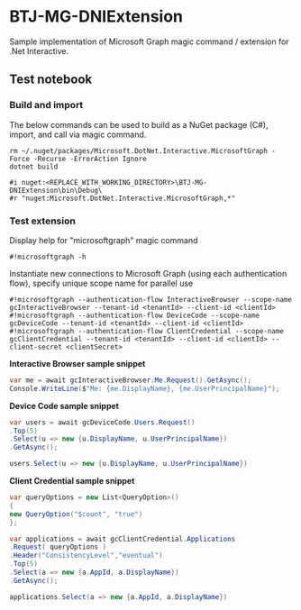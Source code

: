 # BTJ-MG-DNIExtension

Sample implementation of Microsoft Graph magic command / extension for .Net Interactive.

## Test notebook

### Build and import

The below commands can be used to build as a NuGet package (C#), import, and call via magic command.

```text
rm ~/.nuget/packages/Microsoft.DotNet.Interactive.MicrosoftGraph -Force -Recurse -ErrorAction Ignore
dotnet build
```

```text
#i nuget:<REPLACE_WITH_WORKING_DIRECTORY>\BTJ-MG-DNIExtension\bin\Debug\
#r "nuget:Microsoft.DotNet.Interactive.MicrosoftGraph,*"
```

### Test extension

Display help for "microsoftgraph" magic command

```text
#!microsoftgraph -h
```

Instantiate new connections to Microsoft Graph (using each authentication flow), specify unique scope name for parallel use

```text
#!microsoftgraph --authentication-flow InteractiveBrowser --scope-name gcInteractiveBrowser --tenant-id <tenantId> --client-id <clientId>
#!microsoftgraph --authentication-flow DeviceCode --scope-name gcDeviceCode --tenant-id <tenantId> --client-id <clientId>
#!microsoftgraph --authentication-flow ClientCredential --scope-name gcClientCredential --tenant-id <tenantId> --client-id <clientId> --client-secret <clientSecret>
```

**Interactive Browser sample snippet**

```csharp
var me = await gcInteractiveBrowser.Me.Request().GetAsync();
Console.WriteLine($"Me: {me.DisplayName}, {me.UserPrincipalName}");
```

**Device Code sample snippet**

```csharp
var users = await gcDeviceCode.Users.Request()
.Top(5)
.Select(u => new {u.DisplayName, u.UserPrincipalName})
.GetAsync();

users.Select(u => new {u.DisplayName, u.UserPrincipalName})
```

**Client Credential sample snippet**

```csharp
var queryOptions = new List<QueryOption>()
{
new QueryOption("$count", "true")
};

var applications = await gcClientCredential.Applications
.Request( queryOptions )
.Header("ConsistencyLevel","eventual")
.Top(5)
.Select(a => new {a.AppId, a.DisplayName})
.GetAsync();

applications.Select(a => new {a.AppId, a.DisplayName})
```
